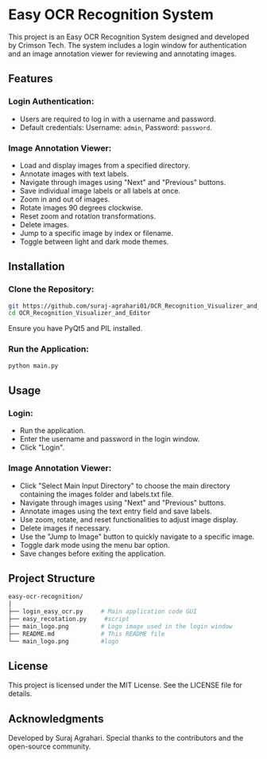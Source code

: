 # Easy OCR Recognition System

This project is an Easy OCR Recognition System designed and developed by Crimson Tech. The system includes a login window for authentication and an image annotation viewer for reviewing and annotating images.

## Features

### Login Authentication:

-   Users are required to log in with a username and password.
-   Default credentials: Username: `admin`, Password: `password`.

### Image Annotation Viewer:

-   Load and display images from a specified directory.
-   Annotate images with text labels.
-   Navigate through images using "Next" and "Previous" buttons.
-   Save individual image labels or all labels at once.
-   Zoom in and out of images.
-   Rotate images 90 degrees clockwise.
-   Reset zoom and rotation transformations.
-   Delete images.
-   Jump to a specific image by index or filename.
-   Toggle between light and dark mode themes.

## Installation

### Clone the Repository:

```bash
git https://github.com/suraj-agrahari01/OCR_Recognition_Visualizer_and_Editor.git
cd OCR_Recognition_Visualizer_and_Editor
```

Ensure you have PyQt5 and PIL installed.

### Run the Application:

```bash
python main.py

```

## Usage

### Login:

-   Run the application.
-   Enter the username and password in the login window.
-   Click "Login".

### Image Annotation Viewer:

-   Click "Select Main Input Directory" to choose the main directory containing the images folder and labels.txt file.
-   Navigate through images using "Next" and "Previous" buttons.
-   Annotate images using the text entry field and save labels.
-   Use zoom, rotate, and reset functionalities to adjust image display.
-   Delete images if necessary.
-   Use the "Jump to Image" button to quickly navigate to a specific image.
-   Toggle dark mode using the menu bar option.
-   Save changes before exiting the application.

## Project Structure

```bash
easy-ocr-recognition/
│
├── login_easy_ocr.py     # Main application code GUI
├── easy_recotation.py     #script
├── main_logo.png         # Logo image used in the login window
├── README.md             # This README file
└── main_logo.png         #logo

```

## License

This project is licensed under the MIT License. See the LICENSE file for details.

## Acknowledgments

Developed by Suraj Agrahari.
Special thanks to the contributors and the open-source community.
